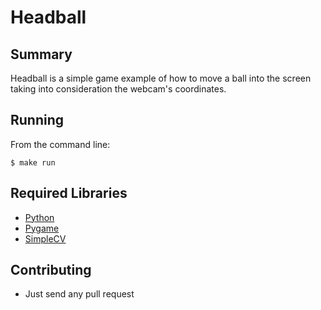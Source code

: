 Headball 
=======

Summary
-------

Headball is a simple game example of how to move a ball into the screen taking into consideration the webcam's coordinates. 

Running
-------

From the command line: 

	$ make run

Required Libraries
------------------

- [Python](https://python.org)
- [Pygame](http://www.pygame.org/)
- [SimpleCV](http://simplecv.org/)

Contributing
------------

- Just send any pull request
